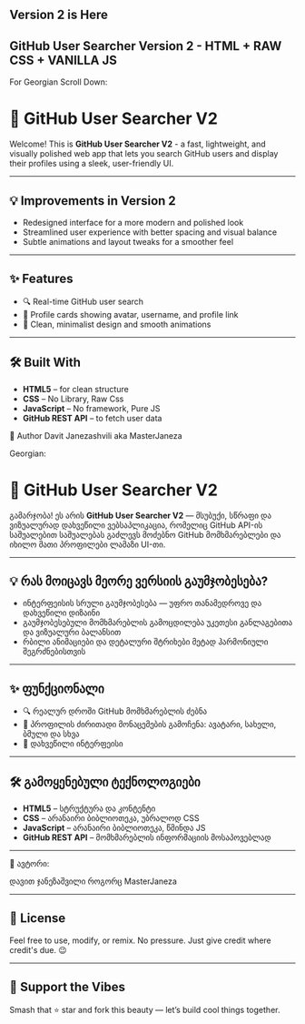 ## Version 2 is Here

## GitHub User Searcher Version 2 - HTML + RAW CSS + VANILLA JS

For Georgian Scroll Down:

# 🚀 GitHub User Searcher V2

Welcome! This is **GitHub User Searcher V2** - a fast, lightweight, and visually polished web app that lets you search GitHub users and display their profiles using a sleek, user-friendly UI.

---

## 💡 Improvements in Version 2

- Redesigned interface for a more modern and polished look  
- Streamlined user experience with better spacing and visual balance  
- Subtle animations and layout tweaks for a smoother feel

---

## ✨ Features

- 🔍 Real-time GitHub user search
- 👤 Profile cards showing avatar, username, and profile link
- 🎨 Clean, minimalist design and smooth animations

---

## 🛠 Built With

- **HTML5** – for clean structure
- **CSS** – No Library, Raw Css
- **JavaScript** – No framework, Pure JS
- **GitHub REST API** – to fetch user data

🤝 Author
 Davit Janezashvili aka MasterJaneza




Georgian:


# 🚀 GitHub User Searcher V2

გამარჯობა! ეს არის **GitHub User Searcher V2** — მსუბუქი, სწრაფი და ვიზუალურად დახვეწილი ვებსაპლიკაცია, რომელიც GitHub API-ის საშუალებით საშუალებას გაძლევს მოძებნო GitHub მომხმარებლები და იხილო მათი პროფილები ლამაზი UI-თი.

--- 

## 💡 რას მოიცავს მეორე ვერსიის გაუმჯობესება?

- ინტერფეისის სრული გაუმჯობესება  — უფრო თანამედროვე და დახვეწილი დიზაინი  
- გაუმჯობესებული მომხმარებლის გამოცდილება უკეთესი განლაგებითა და ვიზუალური ბალანსით  
- რბილი ანიმაციები და დეტალური შტრიხები მეტად ჰარმონიული შეგრძნებისთვის


---

## ✨ ფუნქციონალი

- 🔍 რეალურ დროში GitHub მომხმარებლის ძებნა
- 👤 პროფილის ძირითადი მონაცემების გამოჩენა: ავატარი, სახელი, ბმული და სხვა
- 🎨 დახვეწილი ინტერფეისი

---

## 🛠 გამოყენებული ტექნოლოგიები

- **HTML5** – სტრუქტურა და კონტენტი
- **CSS** – არანაირი ბიბლიოთეკა, უბრალოდ CSS
- **JavaScript** – არანაირი ბიბლიოთეკა, წმინდა JS
- **GitHub REST API** – მომხმარებლის ინფორმაციის მოსაპოვებლად


---

🤝 ავტორი:

დავით ჯანეზაშვილი როგორც MasterJaneza


--- 

## 🧪 License

Feel free to use, modify, or remix. No pressure. Just give credit where credit's due. 😉

---


## 🚀 Support the Vibes  
Smash that ⭐ star and fork this beauty — let’s build cool things together.

